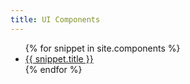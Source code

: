 ```yaml
---
title: UI Components
---
```


<ul>
{% for snippet in site.components %}
  <li><a href="{{ snippet.url | relative_url }}">{{ snippet.title }}</a></li>
{% endfor %}
</ul>
